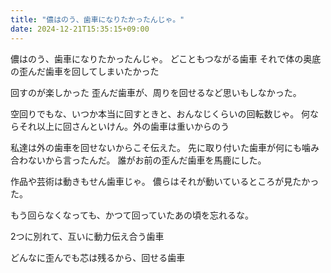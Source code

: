 ```yaml
---
title: "儂はのう、歯車になりたかったんじゃ。"
date: 2024-12-21T15:35:15+09:00
---
```

儂はのう、歯車になりたかったんじゃ。
どこともつながる歯車
それで体の奥底の歪んだ歯車を回してしまいたかった

回すのが楽しかった
歪んだ歯車が、周りを回せるなど思いもしなかった。

空回りでもな、いつか本当に回すときと、おんなじくらいの回転数じゃ。
何ならそれ以上に回さんといけん。外の歯車は重いからのう

私達は外の歯車を回せないからこそ伝えた。
先に取り付いた歯車が何にも噛み合わないから言ったんだ。
誰がお前の歪んだ歯車を馬鹿にした。

作品や芸術は動きもせん歯車じゃ。
儂らはそれが動いているところが見たかった。

もう回らなくなっても、かつて回っていたあの頃を忘れるな。

2つに別れて、互いに動力伝え合う歯車

どんなに歪んでも芯は残るから、回せる歯車
